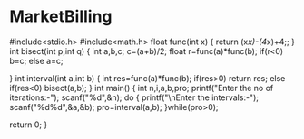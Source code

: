 # MarketBilling
#include<stdio.h>
#include<math.h>
float func(int x)
{
    return (x*x)-(4*x)+4;;
}
int bisect(int p,int q)
{
    int a,b,c;
    c=(a+b)/2;
    float r=func(a)*func(b);
    if(r<0)
        b=c;
    else
        a=c;

}
int interval(int a,int b)
{
    int res=func(a)*func(b);
    if(res>0)
        return res;
    else if(res<0)
        bisect(a,b);
}
int main()
{
    int n,i,a,b,pro;
    printf("Enter the no of iterations:-");
    scanf("%d",&n);
    do
    {
        printf("\nEnter the intervals:-");
        scanf("%d%d",&a,&b);
        pro=interval(a,b);
    }while(pro>0);

return 0;
}
